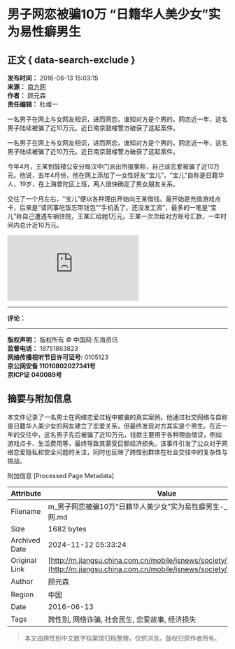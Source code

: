 # 男子网恋被骗10万 “日籍华人美少女”实为易性癖男生

## 正文 { data-search-exclude }


**发布时间：** 2016-06-13 15:03:15  
**来源：** [南方网](http://lady.southcn.com/6/2016-06/13/content_149301987.htm)  
**作者：** 顾元森  
**责任编辑：** 杜维一  

一名男子在网上与女网友相识，进而网恋，谁知对方是个男的。网恋近一年，这名男子陆续被骗了近10万元。近日南京鼓楼警方破获了这起案件。

一名男子在网上与女网友相识，进而网恋，谁知对方是个男的。网恋近一年，这名男子陆续被骗了近10万元。近日南京鼓楼警方破获了这起案件。

今年4月，王某到鼓楼公安分局汉中门派出所报案称，自己谈恋爱被骗了近10万元。他说，去年4月份，他在网上添加了一女性好友“宝儿”，“宝儿”自称是日籍华人，19岁，在上海普陀区上班，两人很快确定了男女朋友关系。

交往了一个月左右，“宝儿”便以各种理由开始向王某借钱。最开始是充值游戏点卡，后来是“请同事吃饭忘带钱包”“手机丢了，还没发工资”，最多的一笔是“宝儿”称自己遭遇车祸住院，王某汇给她1万元。王某一次次给对方账号汇款，一年时间内总计近10万元。

![男子网恋被骗](http://jiangsu.china.com.cn/html/2018/meilijiangsu_0502/10571825.html)

---

**评论：**  
<!-- 这里可以添加评论功能 -->

---

**版权声明：** 版权所有 _©_ 中国网·东海资讯  
**监督电话：** 18751863823  
**网络传播视听节目许可证号:** 0105123  
**京公网安备 11010802027341号**  
**京ICP证 040089号**  

## 摘要与附加信息

<!-- tcd_abstract -->
本文件记录了一名男士在网络恋爱过程中被骗的真实案例。他通过社交网络与自称是日籍华人美少女的网友建立了恋爱关系，但最终发现对方其实是个男生。在近一年的交往中，这名男子先后被骗了近10万元，钱款主要用于各种理由借贷，例如游戏点卡、生活费用等，最终导致其蒙受巨额经济损失。该事件引发了公众对于网络恋爱隐私和安全问题的关注，同时也反映了跨性别群体在社会交往中的复杂性与挑战。
<!-- tcd_abstract_end -->

附加信息 [Processed Page Metadata]

| Attribute       | Value                                  |
|-----------------|----------------------------------------|
| Filename        | m_男子网恋被骗10万“日籍华人美少女”实为易性癖男生-_社会民生-_中国网.md                             |
| Size            | 1682 bytes                           |
| Archived Date   | 2024-11-12 05:33:24                             |
| Original Link   | [http://m.jiangsu.china.com.cn/mobile/jsnews/society/5940175_1.html](http://m.jiangsu.china.com.cn/mobile/jsnews/society/5940175_1.html)                       |
| Author          | 顾元森                               |
| Region          | 中国                               |
| Date            | 2016-06-13                                 |
| Tags            | 跨性别, 网络诈骗, 社会民生, 恋爱故事, 经济损失                                 |
>
> 本文由跨性别中文数字档案馆归档整理，仅供浏览。版权归原作者所有。
>